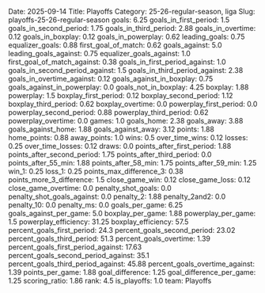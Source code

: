 Date: 2025-09-14
Title: Playoffs
Category: 25-26-regular-season, liga
Slug: playoffs-25-26-regular-season
goals: 6.25
goals_in_first_period: 1.5
goals_in_second_period: 1.75
goals_in_third_period: 2.88
goals_in_overtime: 0.12
goals_in_boxplay: 0.12
goals_in_powerplay: 0.62
leading_goals: 0.75
equalizer_goals: 0.88
first_goal_of_match: 0.62
goals_against: 5.0
leading_goals_against: 0.75
equalizer_goals_against: 1.0
first_goal_of_match_against: 0.38
goals_in_first_period_against: 1.0
goals_in_second_period_against: 1.5
goals_in_third_period_against: 2.38
goals_in_overtime_against: 0.12
goals_against_in_boxplay: 0.75
goals_against_in_powerplay: 0.0
goals_not_in_boxplay: 4.25
boxplay: 1.88
powerplay: 1.5
boxplay_first_period: 0.12
boxplay_second_period: 1.12
boxplay_third_period: 0.62
boxplay_overtime: 0.0
powerplay_first_period: 0.0
powerplay_second_period: 0.88
powerplay_third_period: 0.62
powerplay_overtime: 0.0
games: 1.0
goals_home: 2.38
goals_away: 3.88
goals_against_home: 1.88
goals_against_away: 3.12
points: 1.88
home_points: 0.88
away_points: 1.0
wins: 0.5
over_time_wins: 0.12
losses: 0.25
over_time_losses: 0.12
draws: 0.0
points_after_first_period: 1.88
points_after_second_period: 1.75
points_after_third_period: 0.0
points_after_55_min: 1.88
points_after_58_min: 1.75
points_after_59_min: 1.25
win_1: 0.25
loss_1: 0.25
points_max_difference_3: 0.38
points_more_3_difference: 1.5
close_game_win: 0.12
close_game_loss: 0.12
close_game_overtime: 0.0
penalty_shot_goals: 0.0
penalty_shot_goals_against: 0.0
penalty_2: 1.88
penalty_2and2: 0.0
penalty_10: 0.0
penalty_ms: 0.0
goals_per_game: 6.25
goals_against_per_game: 5.0
boxplay_per_game: 1.88
powerplay_per_game: 1.5
powerplay_efficiency: 31.25
boxplay_efficiency: 57.5
percent_goals_first_period: 24.3
percent_goals_second_period: 23.02
percent_goals_third_period: 51.3
percent_goals_overtime: 1.39
percent_goals_first_period_against: 17.63
percent_goals_second_period_against: 35.1
percent_goals_third_period_against: 45.88
percent_goals_overtime_against: 1.39
points_per_game: 1.88
goal_difference: 1.25
goal_difference_per_game: 1.25
scoring_ratio: 1.86
rank: 4.5
is_playoffs: 1.0
team: Playoffs
